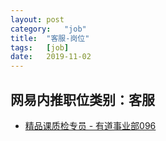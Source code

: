 ```yaml
---
layout:	post
category:	"job"
title:	"客服-岗位"
tags:	[job]
date:	2019-11-02
---
```

## 网易内推职位类别：客服
- [精品课质检专员 - 有道事业部096](http://mobile.bole.netease.com/bole/boleDetail?id=17846&employeeId=346f03c3cda5f04c&key=all)
